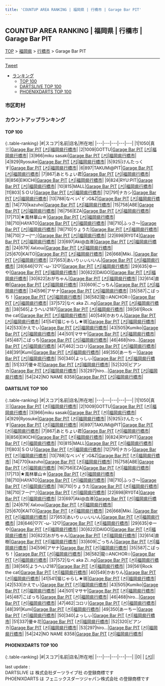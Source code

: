 ```yaml
---
title: 'COUNTUP AREA RANKING | 福岡県 | 行橋市 | Garage Bar PIT'
---
```

## COUNTUP AREA RANKING | 福岡県 | 行橋市 | Garage Bar PIT

[TOP](/darts/rank/) > [福岡県](/darts/rank/福岡県/) > [行橋市](/darts/rank/福岡県/行橋市/) > Garage Bar PIT

___

<a href="https://twitter.com/share?ref_src=twsrc%5Etfw" data-text="COUNTUP AREA RANKING | 福岡県行橋市Garage Bar PIT" class="twitter-share-button" data-hashtags="DARTSLIVE,PHOENIXDARTS,darts,ダーツ" data-show-count="false">Tweet</a>

* [ランキング](#カウントアップランキング)
    * [TOP 100](#top-100)
    * [DARTSLIVE TOP 100](#dartslive-top-100)
    * [PHOENIXDARTS TOP 100](#phoenixdarts-top-100)

### 市区町村

<ul>

</ul>

### カウントアップランキング

#### TOP 100



{:.table-ranking}
|#|スコア|名前|店名|所在地|
|---|---|---|---|---|
|1|1050|<span class="rank-name-dl">真三</span>|<a href="/darts/rank/shops/18d8b4a6a09f2196790ab824ce8730e5.html">Garage Bar PIT</a> <a href="https://search.dartslive.com/jp/shop/18d8b4a6a09f2196790ab824ce8730e5">[↗]</a>|<a href="/darts/rank/福岡県/行橋市">福岡県行橋市</a>|
|2|1009|<span class="rank-name-dl">GOTTU</span>|<a href="/darts/rank/shops/18d8b4a6a09f2196790ab824ce8730e5.html">Garage Bar PIT</a> <a href="https://search.dartslive.com/jp/shop/18d8b4a6a09f2196790ab824ce8730e5">[↗]</a>|<a href="/darts/rank/福岡県/行橋市">福岡県行橋市</a>|
|3|966|<span class="rank-name-dl">miku sasaki</span>|<a href="/darts/rank/shops/18d8b4a6a09f2196790ab824ce8730e5.html">Garage Bar PIT</a> <a href="https://search.dartslive.com/jp/shop/18d8b4a6a09f2196790ab824ce8730e5">[↗]</a>|<a href="/darts/rank/福岡県/行橋市">福岡県行橋市</a>|
|4|929|<span class="rank-name-dl">Ryosuke</span>|<a href="/darts/rank/shops/18d8b4a6a09f2196790ab824ce8730e5.html">Garage Bar PIT</a> <a href="https://search.dartslive.com/jp/shop/18d8b4a6a09f2196790ab824ce8730e5">[↗]</a>|<a href="/darts/rank/福岡県/行橋市">福岡県行橋市</a>|
|5|925|<span class="rank-name-dl">けんたっくす</span>|<a href="/darts/rank/shops/18d8b4a6a09f2196790ab824ce8730e5.html">Garage Bar PIT</a> <a href="https://search.dartslive.com/jp/shop/18d8b4a6a09f2196790ab824ce8730e5">[↗]</a>|<a href="/darts/rank/福岡県/行橋市">福岡県行橋市</a>|
|6|897|<span class="rank-name-dl">TAKUMi@PIT</span>|<a href="/darts/rank/shops/18d8b4a6a09f2196790ab824ce8730e5.html">Garage Bar PIT</a> <a href="https://search.dartslive.com/jp/shop/18d8b4a6a09f2196790ab824ce8730e5">[↗]</a>|<a href="/darts/rank/福岡県/行橋市">福岡県行橋市</a>|
|7|867|<span class="rank-name-dl">あとちょい君</span>|<a href="/darts/rank/shops/18d8b4a6a09f2196790ab824ce8730e5.html">Garage Bar PIT</a> <a href="https://search.dartslive.com/jp/shop/18d8b4a6a09f2196790ab824ce8730e5">[↗]</a>|<a href="/darts/rank/福岡県/行橋市">福岡県行橋市</a>|
|8|856|<span class="rank-name-dl">EIKICHI</span>|<a href="/darts/rank/shops/18d8b4a6a09f2196790ab824ce8730e5.html">Garage Bar PIT</a> <a href="https://search.dartslive.com/jp/shop/18d8b4a6a09f2196790ab824ce8730e5">[↗]</a>|<a href="/darts/rank/福岡県/行橋市">福岡県行橋市</a>|
|9|824|<span class="rank-name-dl">RYU:PIT</span>|<a href="/darts/rank/shops/18d8b4a6a09f2196790ab824ce8730e5.html">Garage Bar PIT</a> <a href="https://search.dartslive.com/jp/shop/18d8b4a6a09f2196790ab824ce8730e5">[↗]</a>|<a href="/darts/rank/福岡県/行橋市">福岡県行橋市</a>|
|10|815|<span class="rank-name-dl">MALL</span>|<a href="/darts/rank/shops/18d8b4a6a09f2196790ab824ce8730e5.html">Garage Bar PIT</a> <a href="https://search.dartslive.com/jp/shop/18d8b4a6a09f2196790ab824ce8730e5">[↗]</a>|<a href="/darts/rank/福岡県/行橋市">福岡県行橋市</a>|
|11|803|<span class="rank-name-dl">ＳＯＵ</span>|<a href="/darts/rank/shops/18d8b4a6a09f2196790ab824ce8730e5.html">Garage Bar PIT</a> <a href="https://search.dartslive.com/jp/shop/18d8b4a6a09f2196790ab824ce8730e5">[↗]</a>|<a href="/darts/rank/福岡県/行橋市">福岡県行橋市</a>|
|12|791|<span class="rank-name-dl">ナカシ</span>|<a href="/darts/rank/shops/18d8b4a6a09f2196790ab824ce8730e5.html">Garage Bar PIT</a> <a href="https://search.dartslive.com/jp/shop/18d8b4a6a09f2196790ab824ce8730e5">[↗]</a>|<a href="/darts/rank/福岡県/行橋市">福岡県行橋市</a>|
|13|788|<span class="rank-name-dl">なべ ﾚﾍﾟｾﾞﾝG&amp;Z</span>|<a href="/darts/rank/shops/18d8b4a6a09f2196790ab824ce8730e5.html">Garage Bar PIT</a> <a href="https://search.dartslive.com/jp/shop/18d8b4a6a09f2196790ab824ce8730e5">[↗]</a>|<a href="/darts/rank/福岡県/行橋市">福岡県行橋市</a>|
|14|770|<span class="rank-name-dl">kazuho</span>|<a href="/darts/rank/shops/18d8b4a6a09f2196790ab824ce8730e5.html">Garage Bar PIT</a> <a href="https://search.dartslive.com/jp/shop/18d8b4a6a09f2196790ab824ce8730e5">[↗]</a>|<a href="/darts/rank/福岡県/行橋市">福岡県行橋市</a>|
|15|758|<span class="rank-name-dl">ABE</span>|<a href="/darts/rank/shops/18d8b4a6a09f2196790ab824ce8730e5.html">Garage Bar PIT</a> <a href="https://search.dartslive.com/jp/shop/18d8b4a6a09f2196790ab824ce8730e5">[↗]</a>|<a href="/darts/rank/福岡県/行橋市">福岡県行橋市</a>|
|16|756|<span class="rank-name-dl">EZA</span>|<a href="/darts/rank/shops/18d8b4a6a09f2196790ab824ce8730e5.html">Garage Bar PIT</a> <a href="https://search.dartslive.com/jp/shop/18d8b4a6a09f2196790ab824ce8730e5">[↗]</a>|<a href="/darts/rank/福岡県/行橋市">福岡県行橋市</a>|
|17|713|<span class="rank-name-dl">★風林華山☆</span>|<a href="/darts/rank/shops/18d8b4a6a09f2196790ab824ce8730e5.html">Garage Bar PIT</a> <a href="https://search.dartslive.com/jp/shop/18d8b4a6a09f2196790ab824ce8730e5">[↗]</a>|<a href="/darts/rank/福岡県/行橋市">福岡県行橋市</a>|
|18|710|<span class="rank-name-dl">HAYATO</span>|<a href="/darts/rank/shops/18d8b4a6a09f2196790ab824ce8730e5.html">Garage Bar PIT</a> <a href="https://search.dartslive.com/jp/shop/18d8b4a6a09f2196790ab824ce8730e5">[↗]</a>|<a href="/darts/rank/福岡県/行橋市">福岡県行橋市</a>|
|18|710|<span class="rank-name-dl">ふっさ～</span>|<a href="/darts/rank/shops/18d8b4a6a09f2196790ab824ce8730e5.html">Garage Bar PIT</a> <a href="https://search.dartslive.com/jp/shop/18d8b4a6a09f2196790ab824ce8730e5">[↗]</a>|<a href="/darts/rank/福岡県/行橋市">福岡県行橋市</a>|
|18|710|<span class="rank-name-dl">りょうた</span>|<a href="/darts/rank/shops/18d8b4a6a09f2196790ab824ce8730e5.html">Garage Bar PIT</a> <a href="https://search.dartslive.com/jp/shop/18d8b4a6a09f2196790ab824ce8730e5">[↗]</a>|<a href="/darts/rank/福岡県/行橋市">福岡県行橋市</a>|
|18|710|<span class="rank-name-dl">フー(^^;)</span>|<a href="/darts/rank/shops/18d8b4a6a09f2196790ab824ce8730e5.html">Garage Bar PIT</a> <a href="https://search.dartslive.com/jp/shop/18d8b4a6a09f2196790ab824ce8730e5">[↗]</a>|<a href="/darts/rank/福岡県/行橋市">福岡県行橋市</a>|
|22|698|<span class="rank-name-dl">RY0T4</span>|<a href="/darts/rank/shops/18d8b4a6a09f2196790ab824ce8730e5.html">Garage Bar PIT</a> <a href="https://search.dartslive.com/jp/shop/18d8b4a6a09f2196790ab824ce8730e5">[↗]</a>|<a href="/darts/rank/福岡県/行橋市">福岡県行橋市</a>|
|23|697|<span class="rank-name-dl">Aki@血液</span>|<a href="/darts/rank/shops/18d8b4a6a09f2196790ab824ce8730e5.html">Garage Bar PIT</a> <a href="https://search.dartslive.com/jp/shop/18d8b4a6a09f2196790ab824ce8730e5">[↗]</a>|<a href="/darts/rank/福岡県/行橋市">福岡県行橋市</a>|
|24|679|<span class="rank-name-dl">˙ʎǝlɹoɯ</span>|<a href="/darts/rank/shops/18d8b4a6a09f2196790ab824ce8730e5.html">Garage Bar PIT</a> <a href="https://search.dartslive.com/jp/shop/18d8b4a6a09f2196790ab824ce8730e5">[↗]</a>|<a href="/darts/rank/福岡県/行橋市">福岡県行橋市</a>|
|25|670|<span class="rank-name-dl">KAITO</span>|<a href="/darts/rank/shops/18d8b4a6a09f2196790ab824ce8730e5.html">Garage Bar PIT</a> <a href="https://search.dartslive.com/jp/shop/18d8b4a6a09f2196790ab824ce8730e5">[↗]</a>|<a href="/darts/rank/福岡県/行橋市">福岡県行橋市</a>|
|26|668|<span class="rank-name-dl">Miki..</span>|<a href="/darts/rank/shops/18d8b4a6a09f2196790ab824ce8730e5.html">Garage Bar PIT</a> <a href="https://search.dartslive.com/jp/shop/18d8b4a6a09f2196790ab824ce8730e5">[↗]</a>|<a href="/darts/rank/福岡県/行橋市">福岡県行橋市</a>|
|27|653|<span class="rank-name-dl">あいりぃぃいいん</span>|<a href="/darts/rank/shops/18d8b4a6a09f2196790ab824ce8730e5.html">Garage Bar PIT</a> <a href="https://search.dartslive.com/jp/shop/18d8b4a6a09f2196790ab824ce8730e5">[↗]</a>|<a href="/darts/rank/福岡県/行橋市">福岡県行橋市</a>|
|28|646|<span class="rank-name-dl">♡7(´-ω-`)2♡</span>|<a href="/darts/rank/shops/18d8b4a6a09f2196790ab824ce8730e5.html">Garage Bar PIT</a> <a href="https://search.dartslive.com/jp/shop/18d8b4a6a09f2196790ab824ce8730e5">[↗]</a>|<a href="/darts/rank/福岡県/行橋市">福岡県行橋市</a>|
|29|635|<span class="rank-name-dl">ゆーや</span>|<a href="/darts/rank/shops/18d8b4a6a09f2196790ab824ce8730e5.html">Garage Bar PIT</a> <a href="https://search.dartslive.com/jp/shop/18d8b4a6a09f2196790ab824ce8730e5">[↗]</a>|<a href="/darts/rank/福岡県/行橋市">福岡県行橋市</a>|
|30|622|<span class="rank-name-dl">DAIGO</span>|<a href="/darts/rank/shops/18d8b4a6a09f2196790ab824ce8730e5.html">Garage Bar PIT</a> <a href="https://search.dartslive.com/jp/shop/18d8b4a6a09f2196790ab824ce8730e5">[↗]</a>|<a href="/darts/rank/福岡県/行橋市">福岡県行橋市</a>|
|30|622|<span class="rank-name-dl">おがちゃん</span>|<a href="/darts/rank/shops/18d8b4a6a09f2196790ab824ce8730e5.html">Garage Bar PIT</a> <a href="https://search.dartslive.com/jp/shop/18d8b4a6a09f2196790ab824ce8730e5">[↗]</a>|<a href="/darts/rank/福岡県/行橋市">福岡県行橋市</a>|
|32|614|<span class="rank-name-dl">直樹</span>|<a href="/darts/rank/shops/18d8b4a6a09f2196790ab824ce8730e5.html">Garage Bar PIT</a> <a href="https://search.dartslive.com/jp/shop/18d8b4a6a09f2196790ab824ce8730e5">[↗]</a>|<a href="/darts/rank/福岡県/行橋市">福岡県行橋市</a>|
|33|609|<span class="rank-name-dl">ごっちん</span>|<a href="/darts/rank/shops/18d8b4a6a09f2196790ab824ce8730e5.html">Garage Bar PIT</a> <a href="https://search.dartslive.com/jp/shop/18d8b4a6a09f2196790ab824ce8730e5">[↗]</a>|<a href="/darts/rank/福岡県/行橋市">福岡県行橋市</a>|
|34|596|<span class="rank-name-dl">アヤナ</span>|<a href="/darts/rank/shops/18d8b4a6a09f2196790ab824ce8730e5.html">Garage Bar PIT</a> <a href="https://search.dartslive.com/jp/shop/18d8b4a6a09f2196790ab824ce8730e5">[↗]</a>|<a href="/darts/rank/福岡県/行橋市">福岡県行橋市</a>|
|35|587|<span class="rank-name-dl">こばっち！</span>|<a href="/darts/rank/shops/18d8b4a6a09f2196790ab824ce8730e5.html">Garage Bar PIT</a> <a href="https://search.dartslive.com/jp/shop/18d8b4a6a09f2196790ab824ce8730e5">[↗]</a>|<a href="/darts/rank/福岡県/行橋市">福岡県行橋市</a>|
|36|582|<span class="rank-name-dl">龍✩ANCHOR✩</span>|<a href="/darts/rank/shops/18d8b4a6a09f2196790ab824ce8730e5.html">Garage Bar PIT</a> <a href="https://search.dartslive.com/jp/shop/18d8b4a6a09f2196790ab824ce8730e5">[↗]</a>|<a href="/darts/rank/福岡県/行橋市">福岡県行橋市</a>|
|37|572|<span class="rank-name-dl">なべ aka Zi..ng</span>|<a href="/darts/rank/shops/18d8b4a6a09f2196790ab824ce8730e5.html">Garage Bar PIT</a> <a href="https://search.dartslive.com/jp/shop/18d8b4a6a09f2196790ab824ce8730e5">[↗]</a>|<a href="/darts/rank/福岡県/行橋市">福岡県行橋市</a>|
|38|565|<span class="rank-name-dl">ようへい2187</span>|<a href="/darts/rank/shops/18d8b4a6a09f2196790ab824ce8730e5.html">Garage Bar PIT</a> <a href="https://search.dartslive.com/jp/shop/18d8b4a6a09f2196790ab824ce8730e5">[↗]</a>|<a href="/darts/rank/福岡県/行橋市">福岡県行橋市</a>|
|39|561|<span class="rank-name-dl">Rock the cat</span>|<a href="/darts/rank/shops/18d8b4a6a09f2196790ab824ce8730e5.html">Garage Bar PIT</a> <a href="https://search.dartslive.com/jp/shop/18d8b4a6a09f2196790ab824ce8730e5">[↗]</a>|<a href="/darts/rank/福岡県/行橋市">福岡県行橋市</a>|
|40|549|<span class="rank-name-dl">かおりん</span>|<a href="/darts/rank/shops/18d8b4a6a09f2196790ab824ce8730e5.html">Garage Bar PIT</a> <a href="https://search.dartslive.com/jp/shop/18d8b4a6a09f2196790ab824ce8730e5">[↗]</a>|<a href="/darts/rank/福岡県/行橋市">福岡県行橋市</a>|
|41|541|<span class="rank-name-dl">猫じゃらし★斑</span>|<a href="/darts/rank/shops/18d8b4a6a09f2196790ab824ce8730e5.html">Garage Bar PIT</a> <a href="https://search.dartslive.com/jp/shop/18d8b4a6a09f2196790ab824ce8730e5">[↗]</a>|<a href="/darts/rank/福岡県/行橋市">福岡県行橋市</a>|
|42|533|<span class="rank-name-dl">かえでぃ</span>|<a href="/darts/rank/shops/18d8b4a6a09f2196790ab824ce8730e5.html">Garage Bar PIT</a> <a href="https://search.dartslive.com/jp/shop/18d8b4a6a09f2196790ab824ce8730e5">[↗]</a>|<a href="/darts/rank/福岡県/行橋市">福岡県行橋市</a>|
|43|505|<span class="rank-name-dl">Kumiko</span>|<a href="/darts/rank/shops/18d8b4a6a09f2196790ab824ce8730e5.html">Garage Bar PIT</a> <a href="https://search.dartslive.com/jp/shop/18d8b4a6a09f2196790ab824ce8730e5">[↗]</a>|<a href="/darts/rank/福岡県/行橋市">福岡県行橋市</a>|
|44|501|<span class="rank-name-dl">マサヤ</span>|<a href="/darts/rank/shops/18d8b4a6a09f2196790ab824ce8730e5.html">Garage Bar PIT</a> <a href="https://search.dartslive.com/jp/shop/18d8b4a6a09f2196790ab824ce8730e5">[↗]</a>|<a href="/darts/rank/福岡県/行橋市">福岡県行橋市</a>|
|45|487|<span class="rank-name-dl">こばっち</span>|<a href="/darts/rank/shops/18d8b4a6a09f2196790ab824ce8730e5.html">Garage Bar PIT</a> <a href="https://search.dartslive.com/jp/shop/18d8b4a6a09f2196790ab824ce8730e5">[↗]</a>|<a href="/darts/rank/福岡県/行橋市">福岡県行橋市</a>|
|46|468|<span class="rank-name-dl">hiro...</span>|<a href="/darts/rank/shops/18d8b4a6a09f2196790ab824ce8730e5.html">Garage Bar PIT</a> <a href="https://search.dartslive.com/jp/shop/18d8b4a6a09f2196790ab824ce8730e5">[↗]</a>|<a href="/darts/rank/福岡県/行橋市">福岡県行橋市</a>|
|47|462|<span class="rank-name-dl">コロリ</span>|<a href="/darts/rank/shops/18d8b4a6a09f2196790ab824ce8730e5.html">Garage Bar PIT</a> <a href="https://search.dartslive.com/jp/shop/18d8b4a6a09f2196790ab824ce8730e5">[↗]</a>|<a href="/darts/rank/福岡県/行橋市">福岡県行橋市</a>|
|48|391|<span class="rank-name-dl">Kumi</span>|<a href="/darts/rank/shops/18d8b4a6a09f2196790ab824ce8730e5.html">Garage Bar PIT</a> <a href="https://search.dartslive.com/jp/shop/18d8b4a6a09f2196790ab824ce8730e5">[↗]</a>|<a href="/darts/rank/福岡県/行橋市">福岡県行橋市</a>|
|49|350|<span class="rank-name-dl">あーちー</span>|<a href="/darts/rank/shops/18d8b4a6a09f2196790ab824ce8730e5.html">Garage Bar PIT</a> <a href="https://search.dartslive.com/jp/shop/18d8b4a6a09f2196790ab824ce8730e5">[↗]</a>|<a href="/darts/rank/福岡県/行橋市">福岡県行橋市</a>|
|50|340|<span class="rank-name-dl">よっしぃ</span>|<a href="/darts/rank/shops/18d8b4a6a09f2196790ab824ce8730e5.html">Garage Bar PIT</a> <a href="https://search.dartslive.com/jp/shop/18d8b4a6a09f2196790ab824ce8730e5">[↗]</a>|<a href="/darts/rank/福岡県/行橋市">福岡県行橋市</a>|
|51|337|<span class="rank-name-dl">優☆花</span>|<a href="/darts/rank/shops/18d8b4a6a09f2196790ab824ce8730e5.html">Garage Bar PIT</a> <a href="https://search.dartslive.com/jp/shop/18d8b4a6a09f2196790ab824ce8730e5">[↗]</a>|<a href="/darts/rank/福岡県/行橋市">福岡県行橋市</a>|
|52|320|<span class="rank-name-dl">ビアンカ</span>|<a href="/darts/rank/shops/18d8b4a6a09f2196790ab824ce8730e5.html">Garage Bar PIT</a> <a href="https://search.dartslive.com/jp/shop/18d8b4a6a09f2196790ab824ce8730e5">[↗]</a>|<a href="/darts/rank/福岡県/行橋市">福岡県行橋市</a>|
|53|297|<span class="rank-name-dl">hiro…</span>|<a href="/darts/rank/shops/18d8b4a6a09f2196790ab824ce8730e5.html">Garage Bar PIT</a> <a href="https://search.dartslive.com/jp/shop/18d8b4a6a09f2196790ab824ce8730e5">[↗]</a>|<a href="/darts/rank/福岡県/行橋市">福岡県行橋市</a>|
|54|242|<span class="rank-name-dl">NO NAME 8358</span>|<a href="/darts/rank/shops/18d8b4a6a09f2196790ab824ce8730e5.html">Garage Bar PIT</a> <a href="https://search.dartslive.com/jp/shop/18d8b4a6a09f2196790ab824ce8730e5">[↗]</a>|<a href="/darts/rank/福岡県/行橋市">福岡県行橋市</a>|


#### DARTSLIVE TOP 100



{:.table-ranking}
|#|スコア|名前|店名|所在地|
|---|---|---|---|---|
|1|1050|<span class="rank-name-dl">真三</span>|<a href="/darts/rank/shops/18d8b4a6a09f2196790ab824ce8730e5.html">Garage Bar PIT</a> <a href="https://search.dartslive.com/jp/shop/18d8b4a6a09f2196790ab824ce8730e5">[↗]</a>|<a href="/darts/rank/福岡県/行橋市">福岡県行橋市</a>|
|2|1009|<span class="rank-name-dl">GOTTU</span>|<a href="/darts/rank/shops/18d8b4a6a09f2196790ab824ce8730e5.html">Garage Bar PIT</a> <a href="https://search.dartslive.com/jp/shop/18d8b4a6a09f2196790ab824ce8730e5">[↗]</a>|<a href="/darts/rank/福岡県/行橋市">福岡県行橋市</a>|
|3|966|<span class="rank-name-dl">miku sasaki</span>|<a href="/darts/rank/shops/18d8b4a6a09f2196790ab824ce8730e5.html">Garage Bar PIT</a> <a href="https://search.dartslive.com/jp/shop/18d8b4a6a09f2196790ab824ce8730e5">[↗]</a>|<a href="/darts/rank/福岡県/行橋市">福岡県行橋市</a>|
|4|929|<span class="rank-name-dl">Ryosuke</span>|<a href="/darts/rank/shops/18d8b4a6a09f2196790ab824ce8730e5.html">Garage Bar PIT</a> <a href="https://search.dartslive.com/jp/shop/18d8b4a6a09f2196790ab824ce8730e5">[↗]</a>|<a href="/darts/rank/福岡県/行橋市">福岡県行橋市</a>|
|5|925|<span class="rank-name-dl">けんたっくす</span>|<a href="/darts/rank/shops/18d8b4a6a09f2196790ab824ce8730e5.html">Garage Bar PIT</a> <a href="https://search.dartslive.com/jp/shop/18d8b4a6a09f2196790ab824ce8730e5">[↗]</a>|<a href="/darts/rank/福岡県/行橋市">福岡県行橋市</a>|
|6|897|<span class="rank-name-dl">TAKUMi@PIT</span>|<a href="/darts/rank/shops/18d8b4a6a09f2196790ab824ce8730e5.html">Garage Bar PIT</a> <a href="https://search.dartslive.com/jp/shop/18d8b4a6a09f2196790ab824ce8730e5">[↗]</a>|<a href="/darts/rank/福岡県/行橋市">福岡県行橋市</a>|
|7|867|<span class="rank-name-dl">あとちょい君</span>|<a href="/darts/rank/shops/18d8b4a6a09f2196790ab824ce8730e5.html">Garage Bar PIT</a> <a href="https://search.dartslive.com/jp/shop/18d8b4a6a09f2196790ab824ce8730e5">[↗]</a>|<a href="/darts/rank/福岡県/行橋市">福岡県行橋市</a>|
|8|856|<span class="rank-name-dl">EIKICHI</span>|<a href="/darts/rank/shops/18d8b4a6a09f2196790ab824ce8730e5.html">Garage Bar PIT</a> <a href="https://search.dartslive.com/jp/shop/18d8b4a6a09f2196790ab824ce8730e5">[↗]</a>|<a href="/darts/rank/福岡県/行橋市">福岡県行橋市</a>|
|9|824|<span class="rank-name-dl">RYU:PIT</span>|<a href="/darts/rank/shops/18d8b4a6a09f2196790ab824ce8730e5.html">Garage Bar PIT</a> <a href="https://search.dartslive.com/jp/shop/18d8b4a6a09f2196790ab824ce8730e5">[↗]</a>|<a href="/darts/rank/福岡県/行橋市">福岡県行橋市</a>|
|10|815|<span class="rank-name-dl">MALL</span>|<a href="/darts/rank/shops/18d8b4a6a09f2196790ab824ce8730e5.html">Garage Bar PIT</a> <a href="https://search.dartslive.com/jp/shop/18d8b4a6a09f2196790ab824ce8730e5">[↗]</a>|<a href="/darts/rank/福岡県/行橋市">福岡県行橋市</a>|
|11|803|<span class="rank-name-dl">ＳＯＵ</span>|<a href="/darts/rank/shops/18d8b4a6a09f2196790ab824ce8730e5.html">Garage Bar PIT</a> <a href="https://search.dartslive.com/jp/shop/18d8b4a6a09f2196790ab824ce8730e5">[↗]</a>|<a href="/darts/rank/福岡県/行橋市">福岡県行橋市</a>|
|12|791|<span class="rank-name-dl">ナカシ</span>|<a href="/darts/rank/shops/18d8b4a6a09f2196790ab824ce8730e5.html">Garage Bar PIT</a> <a href="https://search.dartslive.com/jp/shop/18d8b4a6a09f2196790ab824ce8730e5">[↗]</a>|<a href="/darts/rank/福岡県/行橋市">福岡県行橋市</a>|
|13|788|<span class="rank-name-dl">なべ ﾚﾍﾟｾﾞﾝG&amp;Z</span>|<a href="/darts/rank/shops/18d8b4a6a09f2196790ab824ce8730e5.html">Garage Bar PIT</a> <a href="https://search.dartslive.com/jp/shop/18d8b4a6a09f2196790ab824ce8730e5">[↗]</a>|<a href="/darts/rank/福岡県/行橋市">福岡県行橋市</a>|
|14|770|<span class="rank-name-dl">kazuho</span>|<a href="/darts/rank/shops/18d8b4a6a09f2196790ab824ce8730e5.html">Garage Bar PIT</a> <a href="https://search.dartslive.com/jp/shop/18d8b4a6a09f2196790ab824ce8730e5">[↗]</a>|<a href="/darts/rank/福岡県/行橋市">福岡県行橋市</a>|
|15|758|<span class="rank-name-dl">ABE</span>|<a href="/darts/rank/shops/18d8b4a6a09f2196790ab824ce8730e5.html">Garage Bar PIT</a> <a href="https://search.dartslive.com/jp/shop/18d8b4a6a09f2196790ab824ce8730e5">[↗]</a>|<a href="/darts/rank/福岡県/行橋市">福岡県行橋市</a>|
|16|756|<span class="rank-name-dl">EZA</span>|<a href="/darts/rank/shops/18d8b4a6a09f2196790ab824ce8730e5.html">Garage Bar PIT</a> <a href="https://search.dartslive.com/jp/shop/18d8b4a6a09f2196790ab824ce8730e5">[↗]</a>|<a href="/darts/rank/福岡県/行橋市">福岡県行橋市</a>|
|17|713|<span class="rank-name-dl">★風林華山☆</span>|<a href="/darts/rank/shops/18d8b4a6a09f2196790ab824ce8730e5.html">Garage Bar PIT</a> <a href="https://search.dartslive.com/jp/shop/18d8b4a6a09f2196790ab824ce8730e5">[↗]</a>|<a href="/darts/rank/福岡県/行橋市">福岡県行橋市</a>|
|18|710|<span class="rank-name-dl">HAYATO</span>|<a href="/darts/rank/shops/18d8b4a6a09f2196790ab824ce8730e5.html">Garage Bar PIT</a> <a href="https://search.dartslive.com/jp/shop/18d8b4a6a09f2196790ab824ce8730e5">[↗]</a>|<a href="/darts/rank/福岡県/行橋市">福岡県行橋市</a>|
|18|710|<span class="rank-name-dl">ふっさ～</span>|<a href="/darts/rank/shops/18d8b4a6a09f2196790ab824ce8730e5.html">Garage Bar PIT</a> <a href="https://search.dartslive.com/jp/shop/18d8b4a6a09f2196790ab824ce8730e5">[↗]</a>|<a href="/darts/rank/福岡県/行橋市">福岡県行橋市</a>|
|18|710|<span class="rank-name-dl">りょうた</span>|<a href="/darts/rank/shops/18d8b4a6a09f2196790ab824ce8730e5.html">Garage Bar PIT</a> <a href="https://search.dartslive.com/jp/shop/18d8b4a6a09f2196790ab824ce8730e5">[↗]</a>|<a href="/darts/rank/福岡県/行橋市">福岡県行橋市</a>|
|18|710|<span class="rank-name-dl">フー(^^;)</span>|<a href="/darts/rank/shops/18d8b4a6a09f2196790ab824ce8730e5.html">Garage Bar PIT</a> <a href="https://search.dartslive.com/jp/shop/18d8b4a6a09f2196790ab824ce8730e5">[↗]</a>|<a href="/darts/rank/福岡県/行橋市">福岡県行橋市</a>|
|22|698|<span class="rank-name-dl">RY0T4</span>|<a href="/darts/rank/shops/18d8b4a6a09f2196790ab824ce8730e5.html">Garage Bar PIT</a> <a href="https://search.dartslive.com/jp/shop/18d8b4a6a09f2196790ab824ce8730e5">[↗]</a>|<a href="/darts/rank/福岡県/行橋市">福岡県行橋市</a>|
|23|697|<span class="rank-name-dl">Aki@血液</span>|<a href="/darts/rank/shops/18d8b4a6a09f2196790ab824ce8730e5.html">Garage Bar PIT</a> <a href="https://search.dartslive.com/jp/shop/18d8b4a6a09f2196790ab824ce8730e5">[↗]</a>|<a href="/darts/rank/福岡県/行橋市">福岡県行橋市</a>|
|24|679|<span class="rank-name-dl">˙ʎǝlɹoɯ</span>|<a href="/darts/rank/shops/18d8b4a6a09f2196790ab824ce8730e5.html">Garage Bar PIT</a> <a href="https://search.dartslive.com/jp/shop/18d8b4a6a09f2196790ab824ce8730e5">[↗]</a>|<a href="/darts/rank/福岡県/行橋市">福岡県行橋市</a>|
|25|670|<span class="rank-name-dl">KAITO</span>|<a href="/darts/rank/shops/18d8b4a6a09f2196790ab824ce8730e5.html">Garage Bar PIT</a> <a href="https://search.dartslive.com/jp/shop/18d8b4a6a09f2196790ab824ce8730e5">[↗]</a>|<a href="/darts/rank/福岡県/行橋市">福岡県行橋市</a>|
|26|668|<span class="rank-name-dl">Miki..</span>|<a href="/darts/rank/shops/18d8b4a6a09f2196790ab824ce8730e5.html">Garage Bar PIT</a> <a href="https://search.dartslive.com/jp/shop/18d8b4a6a09f2196790ab824ce8730e5">[↗]</a>|<a href="/darts/rank/福岡県/行橋市">福岡県行橋市</a>|
|27|653|<span class="rank-name-dl">あいりぃぃいいん</span>|<a href="/darts/rank/shops/18d8b4a6a09f2196790ab824ce8730e5.html">Garage Bar PIT</a> <a href="https://search.dartslive.com/jp/shop/18d8b4a6a09f2196790ab824ce8730e5">[↗]</a>|<a href="/darts/rank/福岡県/行橋市">福岡県行橋市</a>|
|28|646|<span class="rank-name-dl">♡7(´-ω-`)2♡</span>|<a href="/darts/rank/shops/18d8b4a6a09f2196790ab824ce8730e5.html">Garage Bar PIT</a> <a href="https://search.dartslive.com/jp/shop/18d8b4a6a09f2196790ab824ce8730e5">[↗]</a>|<a href="/darts/rank/福岡県/行橋市">福岡県行橋市</a>|
|29|635|<span class="rank-name-dl">ゆーや</span>|<a href="/darts/rank/shops/18d8b4a6a09f2196790ab824ce8730e5.html">Garage Bar PIT</a> <a href="https://search.dartslive.com/jp/shop/18d8b4a6a09f2196790ab824ce8730e5">[↗]</a>|<a href="/darts/rank/福岡県/行橋市">福岡県行橋市</a>|
|30|622|<span class="rank-name-dl">DAIGO</span>|<a href="/darts/rank/shops/18d8b4a6a09f2196790ab824ce8730e5.html">Garage Bar PIT</a> <a href="https://search.dartslive.com/jp/shop/18d8b4a6a09f2196790ab824ce8730e5">[↗]</a>|<a href="/darts/rank/福岡県/行橋市">福岡県行橋市</a>|
|30|622|<span class="rank-name-dl">おがちゃん</span>|<a href="/darts/rank/shops/18d8b4a6a09f2196790ab824ce8730e5.html">Garage Bar PIT</a> <a href="https://search.dartslive.com/jp/shop/18d8b4a6a09f2196790ab824ce8730e5">[↗]</a>|<a href="/darts/rank/福岡県/行橋市">福岡県行橋市</a>|
|32|614|<span class="rank-name-dl">直樹</span>|<a href="/darts/rank/shops/18d8b4a6a09f2196790ab824ce8730e5.html">Garage Bar PIT</a> <a href="https://search.dartslive.com/jp/shop/18d8b4a6a09f2196790ab824ce8730e5">[↗]</a>|<a href="/darts/rank/福岡県/行橋市">福岡県行橋市</a>|
|33|609|<span class="rank-name-dl">ごっちん</span>|<a href="/darts/rank/shops/18d8b4a6a09f2196790ab824ce8730e5.html">Garage Bar PIT</a> <a href="https://search.dartslive.com/jp/shop/18d8b4a6a09f2196790ab824ce8730e5">[↗]</a>|<a href="/darts/rank/福岡県/行橋市">福岡県行橋市</a>|
|34|596|<span class="rank-name-dl">アヤナ</span>|<a href="/darts/rank/shops/18d8b4a6a09f2196790ab824ce8730e5.html">Garage Bar PIT</a> <a href="https://search.dartslive.com/jp/shop/18d8b4a6a09f2196790ab824ce8730e5">[↗]</a>|<a href="/darts/rank/福岡県/行橋市">福岡県行橋市</a>|
|35|587|<span class="rank-name-dl">こばっち！</span>|<a href="/darts/rank/shops/18d8b4a6a09f2196790ab824ce8730e5.html">Garage Bar PIT</a> <a href="https://search.dartslive.com/jp/shop/18d8b4a6a09f2196790ab824ce8730e5">[↗]</a>|<a href="/darts/rank/福岡県/行橋市">福岡県行橋市</a>|
|36|582|<span class="rank-name-dl">龍✩ANCHOR✩</span>|<a href="/darts/rank/shops/18d8b4a6a09f2196790ab824ce8730e5.html">Garage Bar PIT</a> <a href="https://search.dartslive.com/jp/shop/18d8b4a6a09f2196790ab824ce8730e5">[↗]</a>|<a href="/darts/rank/福岡県/行橋市">福岡県行橋市</a>|
|37|572|<span class="rank-name-dl">なべ aka Zi..ng</span>|<a href="/darts/rank/shops/18d8b4a6a09f2196790ab824ce8730e5.html">Garage Bar PIT</a> <a href="https://search.dartslive.com/jp/shop/18d8b4a6a09f2196790ab824ce8730e5">[↗]</a>|<a href="/darts/rank/福岡県/行橋市">福岡県行橋市</a>|
|38|565|<span class="rank-name-dl">ようへい2187</span>|<a href="/darts/rank/shops/18d8b4a6a09f2196790ab824ce8730e5.html">Garage Bar PIT</a> <a href="https://search.dartslive.com/jp/shop/18d8b4a6a09f2196790ab824ce8730e5">[↗]</a>|<a href="/darts/rank/福岡県/行橋市">福岡県行橋市</a>|
|39|561|<span class="rank-name-dl">Rock the cat</span>|<a href="/darts/rank/shops/18d8b4a6a09f2196790ab824ce8730e5.html">Garage Bar PIT</a> <a href="https://search.dartslive.com/jp/shop/18d8b4a6a09f2196790ab824ce8730e5">[↗]</a>|<a href="/darts/rank/福岡県/行橋市">福岡県行橋市</a>|
|40|549|<span class="rank-name-dl">かおりん</span>|<a href="/darts/rank/shops/18d8b4a6a09f2196790ab824ce8730e5.html">Garage Bar PIT</a> <a href="https://search.dartslive.com/jp/shop/18d8b4a6a09f2196790ab824ce8730e5">[↗]</a>|<a href="/darts/rank/福岡県/行橋市">福岡県行橋市</a>|
|41|541|<span class="rank-name-dl">猫じゃらし★斑</span>|<a href="/darts/rank/shops/18d8b4a6a09f2196790ab824ce8730e5.html">Garage Bar PIT</a> <a href="https://search.dartslive.com/jp/shop/18d8b4a6a09f2196790ab824ce8730e5">[↗]</a>|<a href="/darts/rank/福岡県/行橋市">福岡県行橋市</a>|
|42|533|<span class="rank-name-dl">かえでぃ</span>|<a href="/darts/rank/shops/18d8b4a6a09f2196790ab824ce8730e5.html">Garage Bar PIT</a> <a href="https://search.dartslive.com/jp/shop/18d8b4a6a09f2196790ab824ce8730e5">[↗]</a>|<a href="/darts/rank/福岡県/行橋市">福岡県行橋市</a>|
|43|505|<span class="rank-name-dl">Kumiko</span>|<a href="/darts/rank/shops/18d8b4a6a09f2196790ab824ce8730e5.html">Garage Bar PIT</a> <a href="https://search.dartslive.com/jp/shop/18d8b4a6a09f2196790ab824ce8730e5">[↗]</a>|<a href="/darts/rank/福岡県/行橋市">福岡県行橋市</a>|
|44|501|<span class="rank-name-dl">マサヤ</span>|<a href="/darts/rank/shops/18d8b4a6a09f2196790ab824ce8730e5.html">Garage Bar PIT</a> <a href="https://search.dartslive.com/jp/shop/18d8b4a6a09f2196790ab824ce8730e5">[↗]</a>|<a href="/darts/rank/福岡県/行橋市">福岡県行橋市</a>|
|45|487|<span class="rank-name-dl">こばっち</span>|<a href="/darts/rank/shops/18d8b4a6a09f2196790ab824ce8730e5.html">Garage Bar PIT</a> <a href="https://search.dartslive.com/jp/shop/18d8b4a6a09f2196790ab824ce8730e5">[↗]</a>|<a href="/darts/rank/福岡県/行橋市">福岡県行橋市</a>|
|46|468|<span class="rank-name-dl">hiro...</span>|<a href="/darts/rank/shops/18d8b4a6a09f2196790ab824ce8730e5.html">Garage Bar PIT</a> <a href="https://search.dartslive.com/jp/shop/18d8b4a6a09f2196790ab824ce8730e5">[↗]</a>|<a href="/darts/rank/福岡県/行橋市">福岡県行橋市</a>|
|47|462|<span class="rank-name-dl">コロリ</span>|<a href="/darts/rank/shops/18d8b4a6a09f2196790ab824ce8730e5.html">Garage Bar PIT</a> <a href="https://search.dartslive.com/jp/shop/18d8b4a6a09f2196790ab824ce8730e5">[↗]</a>|<a href="/darts/rank/福岡県/行橋市">福岡県行橋市</a>|
|48|391|<span class="rank-name-dl">Kumi</span>|<a href="/darts/rank/shops/18d8b4a6a09f2196790ab824ce8730e5.html">Garage Bar PIT</a> <a href="https://search.dartslive.com/jp/shop/18d8b4a6a09f2196790ab824ce8730e5">[↗]</a>|<a href="/darts/rank/福岡県/行橋市">福岡県行橋市</a>|
|49|350|<span class="rank-name-dl">あーちー</span>|<a href="/darts/rank/shops/18d8b4a6a09f2196790ab824ce8730e5.html">Garage Bar PIT</a> <a href="https://search.dartslive.com/jp/shop/18d8b4a6a09f2196790ab824ce8730e5">[↗]</a>|<a href="/darts/rank/福岡県/行橋市">福岡県行橋市</a>|
|50|340|<span class="rank-name-dl">よっしぃ</span>|<a href="/darts/rank/shops/18d8b4a6a09f2196790ab824ce8730e5.html">Garage Bar PIT</a> <a href="https://search.dartslive.com/jp/shop/18d8b4a6a09f2196790ab824ce8730e5">[↗]</a>|<a href="/darts/rank/福岡県/行橋市">福岡県行橋市</a>|
|51|337|<span class="rank-name-dl">優☆花</span>|<a href="/darts/rank/shops/18d8b4a6a09f2196790ab824ce8730e5.html">Garage Bar PIT</a> <a href="https://search.dartslive.com/jp/shop/18d8b4a6a09f2196790ab824ce8730e5">[↗]</a>|<a href="/darts/rank/福岡県/行橋市">福岡県行橋市</a>|
|52|320|<span class="rank-name-dl">ビアンカ</span>|<a href="/darts/rank/shops/18d8b4a6a09f2196790ab824ce8730e5.html">Garage Bar PIT</a> <a href="https://search.dartslive.com/jp/shop/18d8b4a6a09f2196790ab824ce8730e5">[↗]</a>|<a href="/darts/rank/福岡県/行橋市">福岡県行橋市</a>|
|53|297|<span class="rank-name-dl">hiro…</span>|<a href="/darts/rank/shops/18d8b4a6a09f2196790ab824ce8730e5.html">Garage Bar PIT</a> <a href="https://search.dartslive.com/jp/shop/18d8b4a6a09f2196790ab824ce8730e5">[↗]</a>|<a href="/darts/rank/福岡県/行橋市">福岡県行橋市</a>|
|54|242|<span class="rank-name-dl">NO NAME 8358</span>|<a href="/darts/rank/shops/18d8b4a6a09f2196790ab824ce8730e5.html">Garage Bar PIT</a> <a href="https://search.dartslive.com/jp/shop/18d8b4a6a09f2196790ab824ce8730e5">[↗]</a>|<a href="/darts/rank/福岡県/行橋市">福岡県行橋市</a>|


#### PHOENIXDARTS TOP 100



{:.table-ranking}
|#|スコア|名前|店名|所在地|
|---|---|---|---|---|
||0|<span class="rank-name-dl"> </span>|<a href="/darts/rank/shops/.html"></a> <a href="">[↗]</a>|<a href="/darts/rank//"></a>|


<div class="footer border-top border-gray-light mt-5 pt-3 text-right text-gray">
    last update : <span style="font-weight: italic" id="foot_last_modified"></span><br />
    DARTSLIVE は 株式会社ダーツライブ社 の登録商標です<br />
    PHOENIXDARTS は フェニックスダーツジャパン株式会社 の登録商標です<br />
</div>

<script src="https://cdnjs.cloudflare.com/ajax/libs/jquery.tablesorter/2.31.3/js/jquery.tablesorter.min.js" integrity="sha512-qzgd5cYSZcosqpzpn7zF2ZId8f/8CHmFKZ8j7mU4OUXTNRd5g+ZHBPsgKEwoqxCtdQvExE5LprwwPAgoicguNg==" crossorigin="anonymous" referrerpolicy="no-referrer"></script>
<link rel="stylesheet" href="https://cdnjs.cloudflare.com/ajax/libs/jquery.tablesorter/2.31.3/css/theme.default.min.css" integrity="sha512-wghhOJkjQX0Lh3NSWvNKeZ0ZpNn+SPVXX1Qyc9OCaogADktxrBiBdKGDoqVUOyhStvMBmJQ8ZdMHiR3wuEq8+w==" crossorigin="anonymous" referrerpolicy="no-referrer" />
<script>
$(function() {
    $(".table-ranking").tablesorter({sortList:[[0, 0]]});
    $("#foot_last_modified").text(formatDate(new Date(document.lastModified), 'yyyy-MM-dd HH:mm:ss'));
});
</script>

<script async src="https://platform.twitter.com/widgets.js" charset="utf-8"></script>